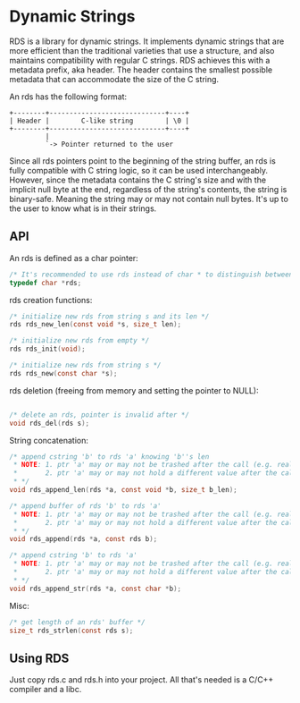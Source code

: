Dynamic Strings
===

RDS is a library for dynamic strings. It implements dynamic strings that are more efficient than the traditional varieties that use a structure, and also maintains compatibility with regular C strings. RDS achieves this with a metadata prefix, aka header. 
The header contains the smallest possible metadata that can accommodate the size of the C string. 

An rds has the following format:

    +--------+-----------------------------+----+
    | Header |        C-like string        | \0 |
    +--------+-----------------------------+----+
             |
             `-> Pointer returned to the user


Since all rds pointers point to the beginning of the string buffer, an rds is fully compatible with C string logic, so it can be used interchangeably.
However, since the metadata contains the C string's size and with the implicit null byte at the end, regardless of the string's contents,
the string is binary-safe. Meaning the string may or may not contain null bytes. It's up to the user to know what is in their strings.

## API

An rds is defined as a char pointer:
```C
/* It's recommended to use rds instead of char * to distinguish between the two types, though functionally it should be the same */
typedef char *rds;
````

rds creation functions:
```C
/* initialize new rds from string s and its len */
rds rds_new_len(const void *s, size_t len); 

/* initialize new rds from empty */
rds rds_init(void);

/* initialize new rds from string s */
rds rds_new(const char *s);
```

rds deletion (freeing from memory and setting the pointer to NULL):
```C

/* delete an rds, pointer is invalid after */
void rds_del(rds s); 
```

String concatenation:
```C
/* append cstring 'b' to rds 'a' knowing 'b''s len 
 * NOTE: 1. ptr 'a' may or may not be trashed after the call (e.g. realloc/malloc could fail)
 *       2. ptr 'a' may or may not hold a different value after the call (e.g. realloc/new malloc)
 * */
void rds_append_len(rds *a, const void *b, size_t b_len);

/* append buffer of rds 'b' to rds 'a'
 * NOTE: 1. ptr 'a' may or may not be trashed after the call (e.g. realloc/malloc could fail)
 *       2. ptr 'a' may or may not hold a different value after the call (e.g. realloc/new malloc)
 * */
void rds_append(rds *a, const rds b);

/* append cstring 'b' to rds 'a'
 * NOTE: 1. ptr 'a' may or may not be trashed after the call (e.g. realloc/malloc could fail)
 *       2. ptr 'a' may or may not hold a different value after the call (e.g. realloc/new malloc)
 * */
void rds_append_str(rds *a, const char *b);
```

Misc:
```C
/* get length of an rds' buffer */
size_t rds_strlen(const rds s);
```

## Using RDS

Just copy rds.c and rds.h into your project. All that's needed is a C/C++ compiler and a libc.

